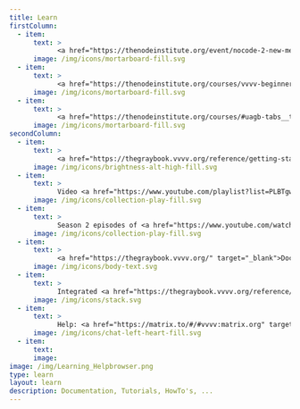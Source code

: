 ```yaml
---
title: Learn
firstColumn:
  - item: 
      text: > 
            <a href="https://thenodeinstitute.org/event/nocode-2-new-media-art-with-vvvv/" target="_blank">Free intro in Berlin on September 7</a>
      image: /img/icons/mortarboard-fill.svg
  - item: 
      text: > 
            <a href="https://thenodeinstitute.org/courses/vvvv-beginner-class-winter-2025/" target="_blank">Beginner class starting Octorber 27</a>
      image: /img/icons/mortarboard-fill.svg
  - item: 
      text: > 
            <a href="https://thenodeinstitute.org/courses/#uagb-tabs__tab0" target="_blank">Courses at The NODE Institute</a>
      image: /img/icons/mortarboard-fill.svg
secondColumn:
  - item: 
      text: > 
            <a href="https://thegraybook.vvvv.org/reference/getting-started/overview.html" target="_blank">Getting started</a>
      image: /img/icons/brightness-alt-high-fill.svg
  - item:
      text: > 
            Video <a href="https://www.youtube.com/playlist?list=PLBTgwgsWWcT_VMMrwsy3Ao7_ubazEGL4s" target="_blank">Tutorials</a> and <a href="https://www.youtube.com/playlist?list=PLBTgwgsWWcT-G9lk-IlKLkGZJ9NnXcuBV" target="_blank">HowTo's</a>
      image: /img/icons/collection-play-fill.svg
  - item:
      text: > 
            Season 2 episodes of <a href="https://www.youtube.com/watch?v=uvLNZsStve8&list=PLBTgwgsWWcT8eDfjAg299o7paRqkd2Zdi" target="_blank">vvvvTv</a>
      image: /img/icons/collection-play-fill.svg
  - item:
      text: > 
            <a href="https://thegraybook.vvvv.org/" target="_blank">Documentation</a> (The Gray Book)
      image: /img/icons/body-text.svg
  - item:
      text: >
            Integrated <a href="https://thegraybook.vvvv.org/reference/hde/findinghelp.html" target="_blank">Help Browser</a>
      image: /img/icons/stack.svg
  - item: 
      text: > 
            Help: <a href="https://matrix.to/#/#vvvv:matrix.org" target="_blank">Chat</a>, <a href="https://forum.vvvv.org/c/vvvv-gamma/28" target="_blank">Forum</a>
      image: /img/icons/chat-left-heart-fill.svg
  - item:
      text:
      image:
image: /img/Learning_Helpbrowser.png
type: learn
layout: learn
description: Documentation, Tutorials, HowTo's, ...
---
```

